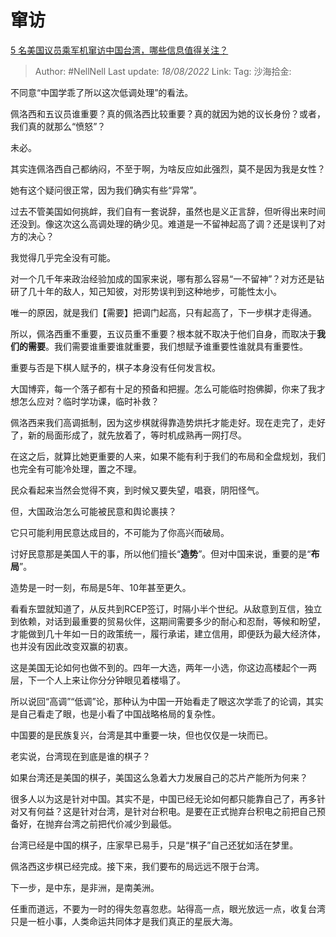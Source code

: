 # 窜访
[5 名美国议员乘军机窜访中国台湾，哪些信息值得关注？](https://www.zhihu.com/question/548387043/answer/2628903610)

> Author: #NellNell
> Last update: *18/08/2022*
> Link:
> Tag:
> 沙海拾金:

不同意“中国学乖了所以这次低调处理”的看法。

佩洛西和五议员谁重要？真的佩洛西比较重要？真的就因为她的议长身份？或者，我们真的就那么“愤怒”？

未必。

其实连佩洛西自己都纳闷，不至于啊，为啥反应如此强烈，莫不是因为我是女性？

她有这个疑问很正常，因为我们确实有些“异常”。

过去不管美国如何挑衅，我们自有一套说辞，虽然也是义正言辞，但听得出来时间还没到。像这次这么高调处理的确少见。难道是一不留神起高了调？还是误判了对方的决心？

我觉得几乎完全没有可能。

对一个几千年来政治经验加成的国家来说，哪有那么容易“一不留神”？对方还是钻研了几十年的敌人，知己知彼，对形势误判到这种地步，可能性太小。

唯一的原因，就是我们【需要】把调门起高，只有起高了，下一步棋才走得通。

所以，佩洛西重不重要，五议员重不重要？根本就不取决于他们自身，而取决于**我们的需要**。我们需要谁重要谁就重要，我们想赋予谁重要性谁就具有重要性。

重要与否是下棋人赋予的，棋子本身没有任何发言权。

大国博弈，每一个落子都有十足的预备和把握。怎么可能临时抱佛脚，你来了我才想怎么应对？临时学功课，临时补救？

佩洛西来我们高调抵制，因为这步棋就得靠造势烘托才能走好。现在走完了，走好了，新的局面形成了，就先放着了，等时机成熟再一网打尽。

在这之后，就算比她更重要的人来，如果不能有利于我们的布局和全盘规划，我们也完全有可能冷处理，置之不理。

民众看起来当然会觉得不爽，到时候又要失望，唱衰，阴阳怪气。

但，大国政治怎么可能被民意和舆论裹挟？

它只可能利用民意达成目的，不可能为了你高兴而破局。

讨好民意那是美国人干的事，所以他们擅长“**造势**”。但对中国来说，重要的是“**布局**”。

造势是一时一刻，布局是5年、10年甚至更久。

看看东盟就知道了，从反共到RCEP签订，时隔小半个世纪。从敌意到互信，独立到依赖，对话到最重要的贸易伙伴，这期间需要多少的耐心和忍耐，等候和盼望，才能做到几十年如一日的政策统一，履行承诺，建立信用，即便跃为最大经济体，也并没有因此改变双赢的初衷。

这是美国无论如何也做不到的。四年一大选，两年一小选，你这边高楼起个一两层，下一个人上来让你分分钟眼见着楼塌了。

所以说回“高调”“低调”论，那种认为中国一开始看走了眼这次学乖了的论调，其实是自己看走了眼，也是小看了中国战略格局的复杂性。

中国要的是民族复兴，台湾是其中重要一块，但也仅仅是一块而已。

老实说，台湾现在到底是谁的棋子？

如果台湾还是美国的棋子，美国这么急着大力发展自己的芯片产能所为何来？

很多人以为这是针对中国。其实不是，中国已经无论如何都只能靠自己了，再多针对又有何益？这是针对台湾，是针对台积电。是要在正式抛弃台积电之前把自己预备好，在抛弃台湾之前把代价减少到最低。

台湾已经是中国的棋子，庄家早已易手，只是“棋子”自己还犹如活在梦里。

佩洛西这步棋已经完成。接下来，我们要布的局远远不限于台湾。

下一步，是中东，是非洲，是南美洲。

任重而道远，不要为一时的得失忽喜忽悲。站得高一点，眼光放远一点，收复台湾只是一桩小事，人类命运共同体才是我们真正的星辰大海。
